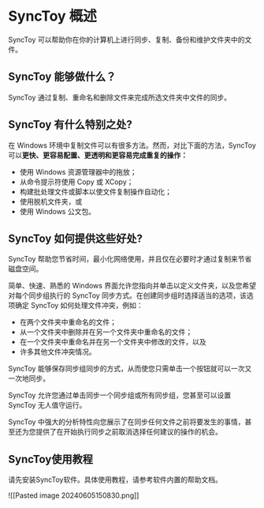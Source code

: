 # SyncToy 概述

SyncToy 可以帮助你在你的计算机上进行同步、复制、备份和维护文件夹中的文件。

## SyncToy 能够做什么？

SyncToy 通过复制、重命名和删除文件来完成所选文件夹中文件的同步。

## SyncToy 有什么特别之处?

在 Windows 环境中复制文件可以有很多方法。然而，对比下面的方法，SyncToy 可以**更快、更容易配置、更透明和更容易完成重复的操作：**

- 使用 Windows 资源管理器中的拖放；
- 从命令提示符使用 Copy 或 XCopy；
- 构建批处理文件或脚本以使文件复制操作自动化；
- 使用脱机文件夹，或
- 使用 Windows 公文包。

## SyncToy 如何提供这些好处?

SyncToy 帮助您节省时间，最小化网络使用，并且仅在必要时才通过复制来节省磁盘空间。

简单、快速、熟悉的 Windows 界面允许您指向并单击以定义文件夹，以及您希望对每个同步组执行的 SyncToy 同步方式。在创建同步组时选择适当的选项，该选项确定 SyncToy 如何处理文件冲突，例如：

- 在两个文件夹中重命名的文件；
- 从一个文件夹中删除并在另一个文件夹中重命名的文件；
- 在一个文件夹中重命名并在另一个文件夹中修改的文件，以及
- 许多其他文件冲突情况。

SyncToy 能够保存同步组同步的方式，从而使您只需单击一个按钮就可以一次又一次地同步。

SyncToy 允许您通过单击同步一个同步组或所有同步组，您甚至可以设置 SyncToy 无人值守运行。

SyncToy 中强大的分析特性向您展示了在同步任何文件之前将要发生的事情，甚至还为您提供了在开始执行同步之前取消选择任何建议的操作的机会。

## SyncToy使用教程

请先安装SyncToy软件。具体使用教程，请参考软件内置的帮助文档。

![[Pasted image 20240605150830.png]]